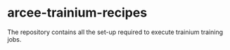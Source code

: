 # arcee-trainium-recipes
The repository contains all the set-up required to execute trainium training jobs.  

